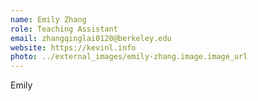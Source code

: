 ```yaml
---
name: Emily Zhang
role: Teaching Assistant
email: zhangqinglai0120@berkeley.edu
website: https://kevinl.info
photo: ../external_images/emily-zhang.image.image_url 
---
```


Emily
